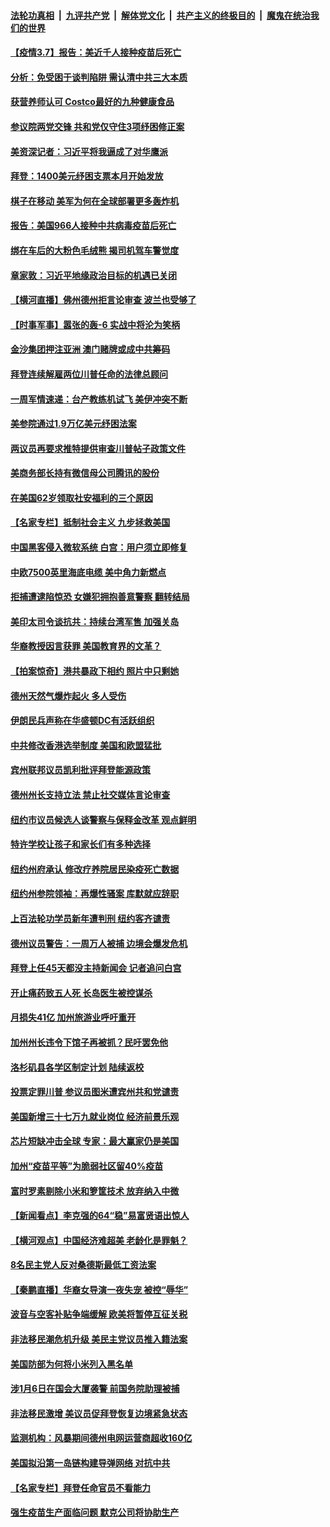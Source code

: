 ####  [法轮功真相](../../../../basic/blob/master/README.md?t=03072001) &nbsp;|&nbsp; [九评共产党](../../../../9ping.md/blob/master/README.md?t=03072001) &nbsp;|&nbsp; [解体党文化](../../../../jtdwh.md/blob/master/README.md?t=03072001)  &nbsp;|&nbsp; [共产主义的终极目的](../../../../gczydzjmd.md/blob/master/README.md?t=03072001) &nbsp;|&nbsp; [魔鬼在统治我们的世界](../../../../mgztzwmdsj.md/blob/master/README.md?t=03072001) 

#### [【疫情3.7】报告：美近千人接种疫苗后死亡](../pages/nsc412/n12794897.md?t=03072001) 

#### [分析：免受困于谈判陷阱 需认清中共三大本质](../pages/nsc412/n12785793.md?t=03072001) 

#### [获营养师认可 Costco最好的九种健康食品](../pages/nsc412/n12792429.md?t=03072001) 

#### [参议院两党交锋 共和党仅守住3项纾困修正案](../pages/nsc412/n12794587.md?t=03072001) 

#### [美资深记者：习近平将我逼成了对华鹰派](../pages/nsc412/n12794634.md?t=03072001) 

#### [拜登：1400美元纾困支票本月开始发放](../pages/nsc412/n12794498.md?t=03072001) 

#### [棋子在移动 美军为何在全球部署更多轰炸机](../pages/nsc412/n12783485.md?t=03072001) 

#### [报告：美国966人接种中共病毒疫苗后死亡](../pages/nsc412/n12794335.md?t=03072001) 

#### [绑在车后的大粉色毛绒熊 揭司机驾车警觉度](../pages/nsc412/n12794422.md?t=03072001) 

#### [章家敦：习近平地缘政治目标的机遇已关闭](../pages/nsc412/n12794328.md?t=03072001) 

#### [【横河直播】佛州德州拒言论审查 波兰也受够了](../pages/nsc412/n12794357.md?t=03072001) 

#### [【时事军事】嚣张的轰-6 实战中将沦为笑柄](../pages/nsc412/n12792261.md?t=03072001) 

#### [金沙集团押注亚洲 澳门赌牌或成中共筹码](../pages/nsc412/n12794371.md?t=03072001) 

#### [拜登连续解雇两位川普任命的法律总顾问](../pages/nsc412/n12794242.md?t=03072001) 

#### [一周军情速递：台产教练机试飞 美伊冲突不断](../pages/nsc412/n12794303.md?t=03072001) 

#### [美参院通过1.9万亿美元纾困法案](../pages/nsc412/n12794200.md?t=03072001) 

#### [两议员再要求推特提供审查川普帖子政策文件](../pages/nsc412/n12794237.md?t=03072001) 

#### [美商务部长持有微信母公司腾讯的股份](../pages/nsc412/n12794197.md?t=03072001) 

#### [在美国62岁领取社安福利的三个原因](../pages/nsc412/n12794061.md?t=03072001) 

#### [【名家专栏】抵制社会主义 九步拯救美国](../pages/nsc412/n12793887.md?t=03072001) 

#### [中国黑客侵入微软系统 白宫：用户须立即修复](../pages/nsc412/n12794073.md?t=03072001) 

#### [中欧7500英里海底电缆 美中角力新燃点](../pages/nsc412/n12794020.md?t=03072001) 

#### [拒捕遭逮陷惊恐 女嫌犯拥抱善意警察 翻转结局](../pages/nsc412/n12793440.md?t=03072001) 

#### [美印太司令谈抗共：持续台湾军售 加强关岛](../pages/nsc412/n12793938.md?t=03072001) 

#### [华裔教授因言获罪 美国教育界的文革？](../pages/nsc412/n12793240.md?t=03072001) 

#### [【拍案惊奇】港共暴政下相约 照片中只剩她](../pages/nsc412/n12793489.md?t=03072001) 

#### [德州天然气爆炸起火 多人受伤](../pages/nsc412/n12793867.md?t=03072001) 

#### [伊朗民兵声称在华盛顿DC有活跃组织](../pages/nsc412/n12793523.md?t=03072001) 

#### [中共修改香港选举制度 美国和欧盟猛批](../pages/nsc412/n12793091.md?t=03072001) 

#### [宾州联邦议员凯利批评拜登能源政策](../pages/nsc412/n12792416.md?t=03072001) 

#### [德州州长支持立法 禁止社交媒体言论审查](../pages/nsc412/n12793185.md?t=03072001) 

#### [纽约市议员候选人谈警察与保释金改革 观点鲜明](../pages/nsc412/n12793336.md?t=03072001) 

#### [特许学校让孩子和家长们有多种选择](../pages/nsc412/n12793380.md?t=03072001) 

#### [纽约州府承认 修改疗养院居民染疫死亡数据](../pages/nsc412/n12793325.md?t=03072001) 

#### [纽约州参院领袖：再爆性骚案 库默就应辞职](../pages/nsc412/n12793253.md?t=03072001) 

#### [上百法轮功学员新年遭判刑 纽约客齐谴责](../pages/nsc412/n12793306.md?t=03072001) 

#### [德州议员警告：一周万人被捕 边境会爆发危机](../pages/nsc412/n12793097.md?t=03072001) 

#### [拜登上任45天都没主持新闻会 记者追问白宫](../pages/nsc412/n12793085.md?t=03072001) 

#### [开止痛药致五人死 长岛医生被控谋杀](../pages/nsc412/n12793299.md?t=03072001) 

#### [月损失41亿 加州旅游业呼吁重开](../pages/nsc412/n12793228.md?t=03072001) 

#### [加州州长违令下馆子再被抓？民吁罢免他](../pages/nsc412/n12793192.md?t=03072001) 

#### [洛杉矶县各学区制定计划 陆续返校](../pages/nsc412/n12793176.md?t=03072001) 

#### [投票定罪川普 参议员图米遭宾州共和党谴责](../pages/nsc412/n12792462.md?t=03072001) 

#### [美国新增三十七万九就业岗位 经济前景乐观](../pages/nsc412/n12792958.md?t=03072001) 

#### [芯片短缺冲击全球 专家：最大赢家仍是美国](../pages/nsc412/n12792951.md?t=03072001) 

#### [加州“疫苗平等”为脆弱社区留40%疫苗](../pages/nsc412/n12793110.md?t=03072001) 

#### [富时罗素剔除小米和箩筐技术 放弃纳入中微](../pages/nsc412/n12792755.md?t=03072001) 

#### [【新闻看点】李克强的64“稳”易富贤语出惊人](../pages/nsc412/n12792936.md?t=03072001) 

#### [【横河观点】中国经济难超美 老龄化是罪魁？](../pages/nsc412/n12792968.md?t=03072001) 

#### [8名民主党人反对桑德斯最低工资法案](../pages/nsc412/n12792935.md?t=03072001) 

#### [【秦鹏直播】华裔女导演一夜失宠 被控“辱华”](../pages/nsc412/n12792871.md?t=03072001) 

#### [波音与空客补贴争端缓解 欧美将暂停互征关税](../pages/nsc412/n12792676.md?t=03072001) 

#### [非法移民潮危机升级 美民主党议员推入籍法案](../pages/nsc412/n12792634.md?t=03072001) 

#### [美国防部为何将小米列入黑名单](../pages/nsc412/n12792637.md?t=03072001) 

#### [涉1月6日在国会大厦袭警 前国务院助理被捕](../pages/nsc412/n12792600.md?t=03072001) 

#### [非法移民激增 美议员促拜登恢复边境紧急状态](../pages/nsc412/n12792616.md?t=03072001) 

#### [监测机构：风暴期间德州电网运营商超收160亿](../pages/nsc412/n12792357.md?t=03072001) 

#### [美国拟沿第一岛链构建导弹网络 对抗中共](../pages/nsc412/n12792427.md?t=03072001) 

#### [【名家专栏】拜登任命官员不看能力](../pages/nsc412/n12792028.md?t=03072001) 

#### [强生疫苗生产面临问题 默克公司将协助生产](../pages/nsc412/n12790823.md?t=03072001) 

